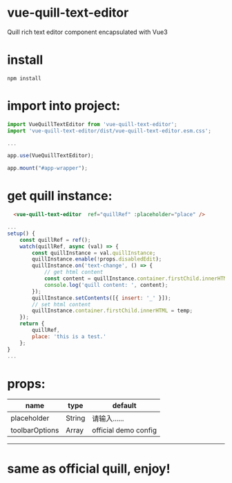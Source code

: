 # vue-quill-text-editor
Quill rich text editor component encapsulated with Vue3


# install

    npm install

# import into project:

```javascript
import VueQuillTextEditor from 'vue-quill-text-editor';
import 'vue-quill-text-editor/dist/vue-quill-text-editor.esm.css';

...

app.use(VueQuillTextEditor);

app.mount("#app-wrapper");

```
# get quill instance:

```html
  <vue-quill-text-editor  ref="quillRef" :placeholder="place" />
```

```javascript
...
setup() {
    const quillRef = ref();
    watch(quillRef, async (val) => {
        const quillInstance = val.quillInstance;
        quillInstance.enable(!props.disabledEdit);
        quillInstance.on('text-change', () => {
            // get html content
            const content = quillInstance.container.firstChild.innerHTML;
            console.log('quill content: ', content);
        });
        quillInstance.setContents([{ insert: '_' }]);
        // set html content
        quillInstance.container.firstChild.innerHTML = temp;
    });
    return {
        quillRef,
        place: 'this is a test.'
    };
}
...

```

# props:

|name|type|default|
|---|---|---|
|placeholder|String|请输入......|
|toolbarOptions|Array|official demo config|

---


# same as official quill, enjoy!
